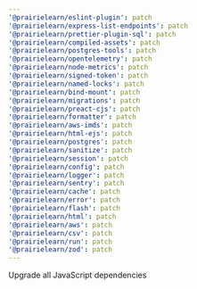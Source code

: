 ```yaml
---
'@prairielearn/eslint-plugin': patch
'@prairielearn/express-list-endpoints': patch
'@prairielearn/prettier-plugin-sql': patch
'@prairielearn/compiled-assets': patch
'@prairielearn/postgres-tools': patch
'@prairielearn/opentelemetry': patch
'@prairielearn/node-metrics': patch
'@prairielearn/signed-token': patch
'@prairielearn/named-locks': patch
'@prairielearn/bind-mount': patch
'@prairielearn/migrations': patch
'@prairielearn/preact-cjs': patch
'@prairielearn/formatter': patch
'@prairielearn/aws-imds': patch
'@prairielearn/html-ejs': patch
'@prairielearn/postgres': patch
'@prairielearn/sanitize': patch
'@prairielearn/session': patch
'@prairielearn/config': patch
'@prairielearn/logger': patch
'@prairielearn/sentry': patch
'@prairielearn/cache': patch
'@prairielearn/error': patch
'@prairielearn/flash': patch
'@prairielearn/html': patch
'@prairielearn/aws': patch
'@prairielearn/csv': patch
'@prairielearn/run': patch
'@prairielearn/zod': patch
---
```


Upgrade all JavaScript dependencies

